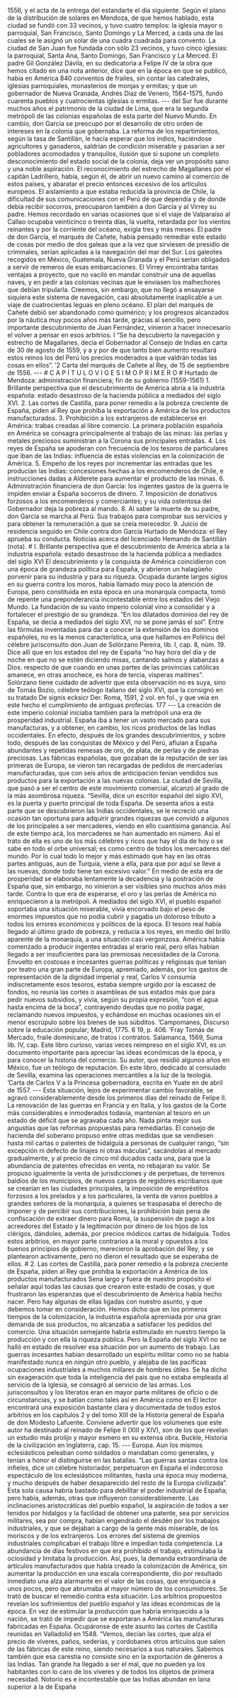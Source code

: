 1556, y el acta de la entrega del estandarte el día siguiente. Según el plano de la distribución de solares en Mendoza, de que hemos hablado, esta ciudad se fundó con 33 vecinos, y tuvo cuatro templos: la iglesia mayor o parroquial, San Francisco, Santo Domingo y La Merced, a cada una de las cuales se le asignó un solar de una cuadra cuadrada para convento. La ciudad de San Juan fue fundada con sólo 23 vecinos, y tuvo cinco iglesias: la parroquial, Santa Ana, Santo Domingo, San Francisco y La Merced. El padre Gil González Dávila, en su dedicatoria a Felipe IV de la obra que hemos citado en una nota anterior, dice que en la época en que se publicó, había en América 840 conventos de frailes, sin contar las catedrales, iglesias parroquiales, monasterios de monjas y ermitas; y que un gobernador de Nueva Granada, Andrés Díaz de Venero, 1564-1575, fundó cuarenta pueblos y cuatrocientas iglesias o ermitas. --- del Sur fue durante muchos años el patrimonio de la ciudad de Lima, que era la segunda metrópoli de las colonias españolas de esta parte del Nuevo Mundo. En cambio, don García se preocupó por el desarrollo de otro orden de intereses en la colonia que gobernaba. La reforma de los repartimientos, según la tasa de Santillán, le hacía esperar que los indios, haciéndose agricultores y ganaderos, saldrían de condición miserable y pasarían a ser pobladores acomodados y tranquilos, ilusión que si supone un completo desconocimiento del estado social de la colonia, deja ver un propósito sano y una noble aspiración. El reconocimiento del estrecho de Magallanes por el capitán Ladrillero, había, según él, de abrir un nuevo camino al comercio de estos países, y abaratar el precio entonces excesivo de los artículos europeos. El aislamiento a que estaba reducida la provincia de Chile, la dificultad de sus comunicaciones con el Perú de que dependía y de donde debía recibir socorros, preocuparon también a don García y al Virrey su padre. Hemos recordado en varias ocasiones que si el viaje de Valparaíso al Callao ocupaba veinticinco o treinta días, la vuelta, retardada por los vientos reinantes y por la corriente del océano, exigía tres y más meses. El padre de don García, el marqués de Cañete, había pensado remediar este estado de cosas por medio de dos galeas que a la vez que sirviesen de presidio de criminales, serían aplicadas a la navegación del mar del Sur. Los galeotes recogidos en México, Guatemala, Nueva Granada y el Perú serían obligados a servir de remeros de esas embarcaciones. El Virrey encontraba tantas ventajas a proyecto, que no vaciló en mandar construir una de aquellas naves, y en pedir a las colonias vecinas que le enviasen los malhechores que debían tripularla. Creemos, sin embargo, que no llegó a ensayarse siquiera este sistema de navegación, casi absolutamente inaplicable a un viaje de cuatrocientas leguas en pleno océano. El plan del marqués de Cañete debió ser abandonado como quimérico; y los progresos alcanzados por la náutica muy pocos años más tarde, gracias al sencillo, pero importante descubrimiento de Juan Fernández, vinieron a hacer innecesario el volver a pensar en esos arbitrios. I “Se ha descubierto la navegación y estrecho de Magallanes, decía el Gobernador al Consejo de Indias en carta de 30 de agosto de 1559, y a y por de que tanto bien aumento resultará estos reinos los del Perú los precios moderados a que valdrán todas las cosas en ellos”. ’2 Carta del marqués de Cañete al Rey, de 15 de septiembre de 1556. --- # C A P Í T U L O V I G E S I M O P R I M E R O # Hurtado de Mendoza: administración financiera; fin de su gobierno (1559-1561) 1. Brillante perspectiva que el descubrimiento de América abría a la industria española: estado desastroso de la hacienda pública a mediados del siglo XVI. 2. Las cortes de Castilla, para poner remedio a la pobreza creciente de España, piden al Rey que prohíba la exportación a América de los productos manufacturados. 3. Prohibición a los extranjeros de establecerse en América: trabas creadas al libre comercio. La primera población española en América se consagra principalmente al trabajo de las minas: las perlas y metales preciosos suministran a la Corona sus principales entradas. 4. Los reyes de España se apoderan con frecuencia de los tesoros de particulares que iban de las Indias: influencia de estas violencias en la colonización de América. 5. Empeño de los reyes por incrementar las entradas que les producían las Indias: concesiones hechas a los encomenderos de Chile, e instrucciones dadas a Alderete para aumentar el producto de las minas. 6. Administración financiera de don García: los ingentes gastos de la guerra le impiden enviar a España socorros de dinero. 7. Imposición de donativos forzosos a los encomenderos y comerciantes; y su vida ostentosa del Gobernador deja la pobreza al mando. 8. Al saber la muerte de su padre, don García se marcha al Perú. Sus trabajos para comprobar sus servicios y para obtener la remuneración a que se creía merecedor. 9. Juicio de residencia seguido en Chile contra don García Hurtado de Mendoza: el Rey aprueba su conducta. Noticias acerca del licenciado Hemando de Santillán (nota). # I. Brillante perspectiva que el descubrimiento de América abría a la industria española: estado desastroso de la hacienda pública a mediados del siglo XVI El descubrimiento y la conquista de América coincidieron con una época de grandeza política para España, y abrieron un halagüeño porvenir para su industria y para su riqueza. Ocupada durante largos siglos en su guerra contra los moros, había llamado muy poco la atención de Europa, pero constituida en esta época en una monarquía compacta, tomó de repente una preponderancia incontestable entre los estados del Viejo Mundo. La fundación de su vasto imperio colonial vino a consolidar y a fortalecer el prestigio de su grandeza. “En los dilatados dominios del rey de España, se decía a mediados del siglo XVI, no se pone jamás el sol”. Entre las fórmulas inventadas para dar a conocer la extensión de los dominios españoles, no es la menos característica, una que hallamos en Políricu del célebre jurisconsulto don Juan de Solórzano Pereira, lib. I, cap. 8, núm. 19. Dice allí que en los estados del rey de España “no hay hora del día y de noche en que no se estén diciendo misas, cantando salmos y alabanzas a Dios. respecto de que cuando en unas partes de las provincias católicas amanece, en otras anochece, es hora de tercia, vísperas maitines”. Solórzano tiene cuidado de advertir que esta observación no es suya, sino de Tomás Bozio, célebre teólogo italiano del siglo XVI, que la consignó en su tratado De signis ecksicr Der. Roma, 1591, 2 vol. en fol., y que veía en este hecho el cumplimiento de antiguas profecías. 177 --- La creación de este imperio colonial iniciaba también para la metrópoli una era de prosperidad industrial. España iba a tener un vasto mercado para sus manufacturas, y a obtener, en cambio, los ricos productos de las Indias occidentales. En efecto, después de los grandes descubrimientos, y sobre todo, después de las conquistas de México y del Perú, afluían a España abundantes y repetidas remesas de oro, de plata, de perlas y de piedras preciosas. Las fábricas españolas, que gozaban de la reputación de ser las primeras de Europa, se vieron tan recargadas de pedidos de mercaderías manufacturadas, que con seis años de anticipación tenían vendidos sus productos para la exportación a las nuevas colonias. La ciudad de Sevilla, que pasó a ser el centro de este movimiento comercial, alcanzó al grado de la más asombrosa riqueza. “Sevilla, dice un escritor español del siglo XVI, es la puerta y puerto principal de toda España. De sesenta años a esta parte que se descubrieron las Indias occidentales, se le recreció una ocasión tan oportuna para adquirir grandes riquezas que convidó a algunos de los principales a ser mercaderes, viendo en ello cuantísima ganancia. Así de este tiempo acá, los mercaderes se han aumentado en número. Así el trato de ella es uno de los más célebres y ricos que hay el día de hoy o se sabe en todo el orbe universal; es como centro de todos los mercaderes del mundo. Por lo cual todo lo mejor y más estimado que hay en las otras partes antiguas, aun de Turquía, viene a ella, para que por aquí se lleve a las nuevas, donde todo tiene tan excesivo valor.” En medio de esta era de prosperidad se elaboraba lentamente la decadencia y la postración de España que, sin embargo, no vinieron a ser visibles sino muchos años más tarde. Contra lo que era de esperarse, el oro y las perlas de América no enriquecieron a la metrópoli. A mediados del siglo XVI, el pueblo español soportaba una situación miserable, vivía encorvado bajo el peso de enormes impuestos que no podía cubrir y pagaba un doloroso tributo a todos los errores económicos y políticos de la época. El tesoro real había llegado al último grado de pobreza, y reducía a los reyes, en medio del brillo aparente de la monarquía, a una situación casi vergonzosa. América había comenzado a producir ingentes entradas al erario real, pero ellas habían llegado a ser insuficientes para las premiosas necesidades de la Corona. Envuelto en costosas e incesantes guerras políticas y religiosas que tenían por teatro una gran parte de Europa, apremiado, además, por los gastos de representación de la dignidad imperial y real, Carlos V consumía indiscretamente esos tesoros, estaba siempre urgido por la escasez de fondos, no reunía las cortes o asambleas de sus estados más que para pedir nuevos subsidios, y vivía, según su propia expresión, “con el agua hasta encima de la boca”, contrayendo deudas que no podía pagar, reclamando nuevos impuestos, y echándose en muchas ocasiones sin el menor escrúpulo sobre los bienes de sus súbditos. <footnotes> ’Campomanes, Discurso sobre la educación popular; Madrid, 1775. 6 19, p. 406. ’Fray Tomás de Mercado, fraile dominicano, de tratos i contratos. Salamanca, 1569, Suma lib. IV, cap. Este libro curioso, varias veces reimpreso en el siglo XVI, es un documento importante para apreciar las ideas económicas de la época, y para conocer la historia del comercio. Su autor, que residió algunos años en México, fue un teólogo de reputación. En este libro, dedicado al consulado de Sevilla, examina las operaciones mercantiles a la luz de la teología. ’Carta de Carlos V a la Princesa gobernadora, escrita en Yuate en de abril de 1557. </footnotes> --- Esta situación, lejos de experimentar cambio favorable, se agravó considerablemente desde los primeros días del reinado de Felipe II. La renovación de las guerras en Francia y en Italia, y los gastos de la Corte más considerables e inmoderados todavía, mantenían al tesoro en un estado de déficit que se agravaba cada año. Nada pinta mejor sus angustias que las reformas propuestas para remediarlas. El consejo de hacienda del soberano propuso entre otras medidas que se vendiesen hasta mil cartas o patentes de hidalguía a personas de cualquier rango, “sin excepción ni defecto de linajes ni otras máculas”, sacándolas al mercado gradualmente, y al precio de cinco mil ducados cada una, para que la abundancia de patentes ofrecidas en venta, no rebajaran su valor. Se propuso igualmente la venta de jurisdicciones y de perpetuas, de terrenos baldíos de los municipios, de nuevos cargos de regidores escribanos que se crearían en las ciudades principales, la imposición de empréstitos forzosos a los prelados y a los particulares, la venta de vanos pueblos a grandes señores de la monarquía, a quienes se traspasaba el derecho de imponer y de percibir sus contribuciones, la prohibición bajo pena de confiscación de extraer dinero para Roma, la suspensión de pago a los acreedores del Estado y la legitimación por dinero de los hijos de los clérigos, dándoles, además, por precios módicos cartas de hidalguía. Todos estos arbitrios, en mayor parte contrarios a la moral y opuestos a los buenos principios de gobierno, merecieron la aprobación del Rey, y se plantearon activamente, pero no dieron el resultado que se esperaba de ellos. # 2. Las cortes de Castilla, para poner remedio a la pobreza creciente de España, piden al Rey que prohíba la exportación a América de los productos manufacturados Sena largo y fuera de nuestro propósito el señalar aquí todas las causas que crearon este estado de cosas, y que frustraron las esperanzas que el descubrimiento de América había hecho nacer. Pero hay algunas de ellas ligadas con nuestro asunto, y que debemos tomar en consideración. Hemos dicho que en los primeros tiempos de la colonización, la industria española apremiada por una gran demanda de sus productos, no alcanzaba a satisfacer los pedidos del comercio. Una situación semejante habría estimulado en nuestro tiempo la producción y con ella la riqueza pública. Pero la España del siglo XVI no se halló en estado de resolver esa situación por un aumento de trabajo. Las guerras incesantes habían desarrollado un espíritu militar como no se había manifestado nunca en ningún otro pueblo, y alejaba de las pacíficas ocupaciones industriales a muchos millares de hombres útiles. Se ha dicho sin exageración que toda la inteligencia del país que no estaba empleada al servicio de la Iglesia, se consagró al servicio de las armas. Los jurisconsultos y los literatos eran en mayor parte militares de oficio o de circunstancias, y se batían como tales así en América como en El lector encontrará una exposición bastante clara y documentada de todos estos arbitrios en los capítulos 2 y del tomo XIII de la Historia general de España de don Modesto Lafuente. Conviene advertir que los volúmenes que este autor ha destinado al reinado de Felipe II (XIII y XIV), son de los que revelan un estudio más prolijo y mayor esmero en su extensa obra. Buckle, Historia de la civilización en Inglaterra, cap. 15. --- Europa. Aun los mismos eclesiásticos peleaban como soldados o mandaban como generales, y tenían a honor el distinguirse en las batallas. “Las guerras santas contra los infieles, dice un célebre historiador, perpetuaron en España el indecoroso espectáculo de los eclesiásticos militantes, hasta una época muy moderna, y mucho después de haber desaparecido del resto de la Europa civilizada”. Esta sola causa habría bastado para debilitar el poder industrial de España; pero había, además, otras que influyeron considerablemente. Las inclinaciones aristocráticas del pueblo español, la aspiración de todos a ser tenidos por hidalgos y la facilidad de obtener una patente, sea por servicios militares, sea por compra, habían engendrado el desdén por los trabajos industriales, y que se dejaban a cargo de la gente más miserable, de los moriscos y de los extranjeros. Los errores del sistema de gremios industriales complicaban el trabajo libre e impedían toda competencia. La abundancia de días festivos en que era prohibido el trabajo, estimulaba la ociosidad y limitaba la producción. Así, pues, la demanda extraordinaria de artículos manufacturados que había creado la colonización de América, sin aumentar la producción en una escala correspondiente, dio por resultado inmediato una alza alarmante en el valor de las cosas, que enriquecía a unos pocos, pero que abrumaba al mayor número de los consumidores. Se trató de buscar el remedio contra esta situación. Los arbitrios propuestos revelan los sufrimientos del pueblo español y las ideas económicas de la época. En vez de estimular la producción que habría enriquecido a la nación, se trató de impedir que se exportaran a América las manufacturas fabricadas en España. Ocupáronse de este asunto las cortes de Castilla reunidas en Valladolid en 1548. “Vemos, decían las cortes, que alza el precio de víveres, paños, sederías, y cordobanes otros artículos que salen de las fábricas de este reino, siendo necesarios a sus naturales. Sabemos también que esa carestía no consiste sino en la exportación de géneros a las Indias. Tan grande ha llegado a ser el mal, que no pueden ya los habitantes con lo caro de los víveres y de todos los objetos de primera necesidad. Notorio es e incontestable que las Indias abundan en lana superior a la de España